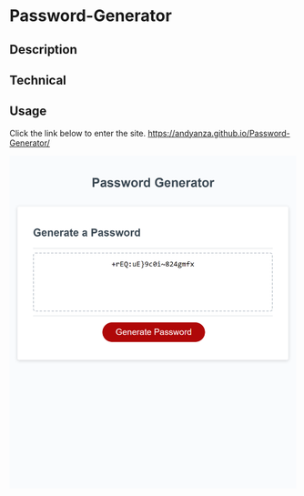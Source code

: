 # Password-Generator

## Description
 
## Technical

## Usage

Click the link below to enter the site.
https://andyanza.github.io/Password-Generator/



![alt text](Assets/andyanza.github.io_Password-Generator_.png)
